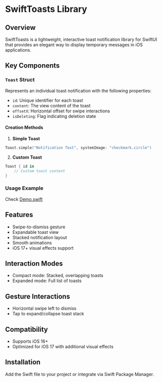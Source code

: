 # SwiftToasts Library

## Overview
SwiftToasts is a lightweight, interactive toast notification library for SwiftUI that provides an elegant way to display temporary messages in iOS applications.

## Key Components

### `Toast` Struct
Represents an individual toast notification with the following properties:
- `id`: Unique identifier for each toast
- `content`: The view content of the toast
- `offsetX`: Horizontal offset for swipe interactions
- `isDeleting`: Flag indicating deletion state

#### Creation Methods
1. **Simple Toast**
```swift
Toast.simple("Notification Text", systemImage: "checkmark.circle")
```

2. **Custom Toast**
```swift
Toast { id in
    // Custom toast content
}
```

### Usage Example
Check [Demo.swift](./Sources/SwiftToasts/Demo.swift)

## Features
- Swipe-to-dismiss gesture
- Expandable toast view
- Stacked notification layout
- Smooth animations
- iOS 17+ visual effects support

## Interaction Modes
- Compact mode: Stacked, overlapping toasts
- Expanded mode: Full list of toasts

## Gesture Interactions
- Horizontal swipe left to dismiss
- Tap to expand/collapse toast stack

## Compatibility
- Supports iOS 16+
- Optimized for iOS 17 with additional visual effects

## Installation
Add the Swift file to your project or integrate via Swift Package Manager.
